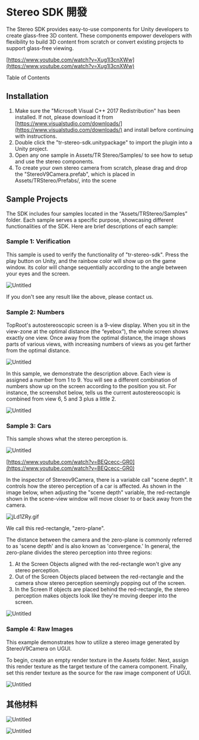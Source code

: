 # Stereo SDK 開發

The Stereo SDK provides easy-to-use components for Unity developers to create glass-free 3D content. These components empower developers with flexibility to build 3D content from scratch or convert existing projects to support glass-free viewing.

[https://www.youtube.com/watch?v=Xug1l3cnXWw](https://www.youtube.com/watch?v=Xug1l3cnXWw)

Table of Contents

## Installation

1. Make sure the "Microsoft Visual C++ 2017 Redistribution" has been installed. If not, please download it from [https://www.visualstudio.com/downloads/](https://www.visualstudio.com/downloads/) and install before continuing with instructions.
2. Double click the "tr-stereo-sdk.unitypackage" to import the plugin into a Unity project.
3. Open any one sample in Assets/TR Stereo/Samples/ to see how to setup and use the stereo components.
4. To create your own stereo camera from scratch, please drag and drop the "StereoV9Camera.prefab", which is placed in Assets/TRStereo/Prefabs/, into the scene

## Sample Projects

The SDK includes four samples located in the “Assets/TRStereo/Samples” folder. Each sample serves a specific purpose, showcasing different functionalities of the SDK. Here are brief descriptions of each sample:

### Sample 1: Verification

This sample is used to verify the functionality of "tr-stereo-sdk". Press the play button on Unity, and the rainbow color will show up on the game window. its color will change sequentially according to the angle between your eyes and the screen.

![Untitled](Stereo%20SDK%20%E9%96%8B%E7%99%BC%20e76b5d9446df42699df69c8aa4ee3778/Untitled.png)

If you don't see any result like the above, please contact us.

### Sample 2: Numbers

TopRoot's autostereoscopic screen is a 9-view display. When you sit in the view-zone at the optimal distance (the “eyebox”), the whole screen shows exactly one view. Once away from the optimal distance, the image shows parts of various views, with increasing numbers of views as you get farther from the optimal distance.

![Untitled](Stereo%20SDK%20%E9%96%8B%E7%99%BC%20e76b5d9446df42699df69c8aa4ee3778/Untitled%201.png)

In this sample, we demonstrate the description above. Each view is assigned a number from 1 to 9. You will see a different combination of numbers show up on the screen according to the position you sit. For instance, the screenshot below, tells us the current autostereoscopic is combined from view 6, 5 and 3 plus a little 2.

![Untitled](Stereo%20SDK%20%E9%96%8B%E7%99%BC%20e76b5d9446df42699df69c8aa4ee3778/Untitled%202.png)

### Sample 3: Cars

This sample shows what the stereo perception is.

![Untitled](Stereo%20SDK%20%E9%96%8B%E7%99%BC%20e76b5d9446df42699df69c8aa4ee3778/Untitled%203.png)

[https://www.youtube.com/watch?v=BEQcecc-GR0](https://www.youtube.com/watch?v=BEQcecc-GR0)

In the inspector of Stereov9Camera, there is a variable call "scene depth". It controls how the stereo perception of a car is affected. As shown in the image below, when adjusting the "scene depth" variable, the red-rectangle shown in the scene-view window will move closer to or back away from the camera.

![jLd1ZRy.gif](Stereo%20SDK%20%E9%96%8B%E7%99%BC%20e76b5d9446df42699df69c8aa4ee3778/jLd1ZRy.gif)

We call this red-rectangle, "zero-plane".

The distance between the camera and the zero-plane is commonly referred to as 'scene depth' and is also known as 'convergence.' In general, the zero-plane divides the stereo perception into three regions:

1. At the Screen 
Objects aligned with the red-rectangle won't give any stereo perception.
2. Out of the Screen
Objects placed between the red-rectangle and the camera show stereo perception seemingly popping out of the screen.
3. In the Screen
If objects are placed behind the red-rectangle, the stereo perception makes objects look like they're moving deeper into the screen.

![Untitled](Stereo%20SDK%20%E9%96%8B%E7%99%BC%20e76b5d9446df42699df69c8aa4ee3778/Untitled%204.png)

### Sample 4: Raw Images

This example demonstrates how to utilize a stereo image generated by StereoV9Camera on UGUI. 

To begin, create an empty render texture in the Assets folder. Next, assign this render texture as the target texture of the camera component. Finally, set this render texture as the source for the raw image component of UGUI.

![Untitled](Stereo%20SDK%20%E9%96%8B%E7%99%BC%20e76b5d9446df42699df69c8aa4ee3778/Untitled%205.png)

## 其他材料

![Untitled](Stereo%20SDK%20%E9%96%8B%E7%99%BC%20e76b5d9446df42699df69c8aa4ee3778/Untitled%206.png)

![Untitled](Stereo%20SDK%20%E9%96%8B%E7%99%BC%20e76b5d9446df42699df69c8aa4ee3778/Untitled%207.png)